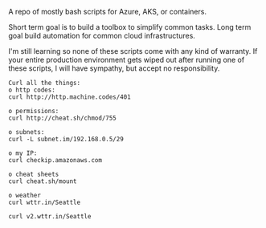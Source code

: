 A repo of mostly bash scripts for Azure, AKS, or containers.

Short term goal is to build a toolbox to simplify common tasks.
Long term goal build automation for common cloud infrastructures.

I'm still learning so none of these scripts come with any kind of warranty.
If your entire production environment gets wiped out after running one of these scripts, I will have sympathy, but accept no responsibility.


```
Curl all the things:
o http codes:
curl http://http.machine.codes/401

o permissions:  
curl http://cheat.sh/chmod/755

o subnets:		
curl -L subnet.im/192.168.0.5/29

o my IP:
curl checkip.amazonaws.com

o cheat sheets
curl cheat.sh/mount

o weather
curl wttr.in/Seattle

curl v2.wttr.in/Seattle
```
